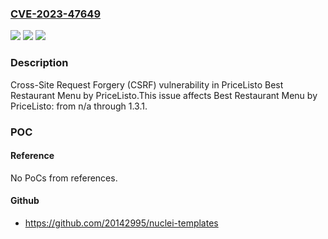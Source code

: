 ### [CVE-2023-47649](https://cve.mitre.org/cgi-bin/cvename.cgi?name=CVE-2023-47649)
![](https://img.shields.io/static/v1?label=Product&message=Best%20Restaurant%20Menu%20by%20PriceListo&color=blue)
![](https://img.shields.io/static/v1?label=Version&message=n%2Fa%3C%3D%201.3.1%20&color=brighgreen)
![](https://img.shields.io/static/v1?label=Vulnerability&message=CWE-352%20Cross-Site%20Request%20Forgery%20(CSRF)&color=brighgreen)

### Description

Cross-Site Request Forgery (CSRF) vulnerability in PriceListo Best Restaurant Menu by PriceListo.This issue affects Best Restaurant Menu by PriceListo: from n/a through 1.3.1.

### POC

#### Reference
No PoCs from references.

#### Github
- https://github.com/20142995/nuclei-templates

